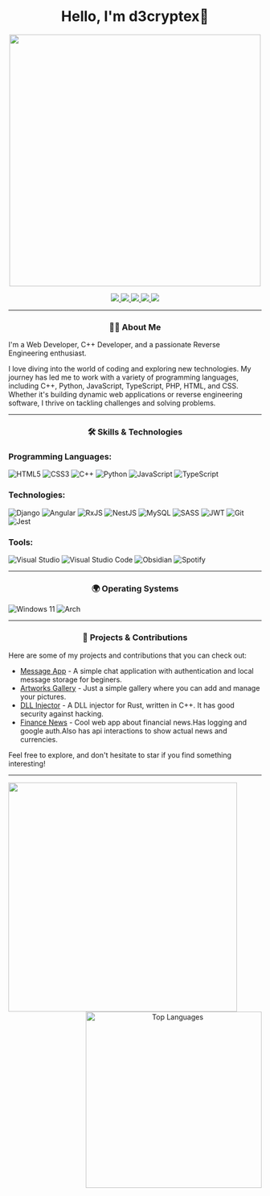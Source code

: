 <h1 align="center">Hello, I'm d3cryptex👋</h1>

<p align="center"> 
  <img src="https://media.giphy.com/media/v1.Y2lkPTc5MGI3NjExZ3AxdGZrZ2ZreDdoaDA4cHE3NHBxZGwwZmhrdmltMjJ6dzV4c2gyNSZlcD12MV9naWZzX3NlYXJjaCZjdD1n/NKEt9elQ5cR68/giphy.gif" width="500"/>
</p>

<p align="center">
  <a href="https://discord.com/users/6275" target="_blank">
    <img src="https://img.shields.io/badge/Discord-%235865F2.svg?style=for-the-badge&logo=discord&logoColor=white"/>
  </a>
  <a href="mailto:danilobocuk@gmail.com" target="_blank">
    <img src="https://img.shields.io/badge/Gmail-D14836?style=for-the-badge&logo=gmail&logoColor=white"/>
  </a>
  <a href="https://www.linkedin.com/in/danilo-boichuk" target="_blank">
    <img src="https://img.shields.io/badge/linkedin-%230077B5.svg?style=for-the-badge&logo=linkedin&logoColor=white"/>
  </a>
  <a href="https://t.me/d3cryptex" target="_blank">
    <img src="https://img.shields.io/badge/Telegram-2CA5E0?style=for-the-badge&logo=telegram&logoColor=white"/>
  </a>
  <a href="https://www.youtube.com/@d3cryptex" target="_blank">
    <img src="https://img.shields.io/badge/YouTube-%23FF0000.svg?style=for-the-badge&logo=YouTube&logoColor=white"/>
  </a>
</p>

---

<h3 align="center"> 
  🧑‍💻 About Me
</h3>

I'm a Web Developer, C++ Developer, and a passionate Reverse Engineering enthusiast.

I love diving into the world of coding and exploring new technologies. My journey has led me to work with a variety of programming languages, including C++, Python, JavaScript, TypeScript, PHP, HTML, and CSS. Whether it's building dynamic web applications or reverse engineering software, I thrive on tackling challenges and solving problems.

---

<h3 align="center"> 
  🛠️ Skills & Technologies
</h3>

### Programming Languages:
![HTML5](https://img.shields.io/badge/html5-%23E34F26.svg?style=for-the-badge&logo=html5&logoColor=white)
![CSS3](https://img.shields.io/badge/css3-%231572B6.svg?style=for-the-badge&logo=css3&logoColor=white)
![C++](https://img.shields.io/badge/c++-%2300599C.svg?style=for-the-badge&logo=c%2B%2B&logoColor=white)
![Python](https://img.shields.io/badge/python-3670A0?style=for-the-badge&logo=python&logoColor=ffdd54)
![JavaScript](https://img.shields.io/badge/javascript-%23323330.svg?style=for-the-badge&logo=javascript&logoColor=%23F7DF1E)
![TypeScript](https://img.shields.io/badge/typescript-%23007ACC.svg?style=for-the-badge&logo=typescript&logoColor=white)

### Technologies:
![Django](https://img.shields.io/badge/django-%23092E20.svg?style=for-the-badge&logo=django&logoColor=white)
![Angular](https://img.shields.io/badge/angular-%23DD0031.svg?style=for-the-badge&logo=angular&logoColor=white)
![RxJS](https://img.shields.io/badge/rxjs-%23B7178C.svg?style=for-the-badge&logo=reactivex&logoColor=white)
![NestJS](https://img.shields.io/badge/nestjs-%23E0234E.svg?style=for-the-badge&logo=nestjs&logoColor=white)
![MySQL](https://img.shields.io/badge/mysql-4479A1.svg?style=for-the-badge&logo=mysql&logoColor=white)
![SASS](https://img.shields.io/badge/SASS-hotpink.svg?style=for-the-badge&logo=SASS&logoColor=white)
![JWT](https://img.shields.io/badge/JWT-black?style=for-the-badge&logo=JSON%20web%20tokens)
![Git](https://img.shields.io/badge/git-%23F05033.svg?style=for-the-badge&logo=git&logoColor=white)
![Jest](https://img.shields.io/badge/-jest-%23C21325?style=for-the-badge&logo=jest&logoColor=white)

### Tools:
![Visual Studio](https://img.shields.io/badge/Visual%20Studio-5C2D91.svg?style=for-the-badge&logo=visual-studio&logoColor=white)
![Visual Studio Code](https://img.shields.io/badge/Visual%20Studio%20Code-0078d7.svg?style=for-the-badge&logo=visual-studio-code&logoColor=white)
![Obsidian](https://img.shields.io/badge/Obsidian-%23483699.svg?style=for-the-badge&logo=obsidian&logoColor=white)
![Spotify](https://img.shields.io/badge/Spotify-1ED760?style=for-the-badge&logo=spotify&logoColor=white)

---

<!-- <h3 align="center"> 
  🎮 Reverse Engineering Enthusiast
</h3>

I’m fascinated by the world of **Reverse Engineering** and enjoy breaking down software with tools like:

![IDA Custom](https://img.shields.io/badge/IDA-%23FFFFFF?style=for-the-badge&logo=ida)
![Cheat Engine](https://img.shields.io/badge/Cheat%20Engine-%2300BFFF?style=for-the-badge&logo=https://img.icons8.com/ios/50/cheat-engine.png&logoColor=white)
![OllyDbg](https://img.shields.io/badge/OllyDbg-%23FF6347?style=for-the-badge&logo=ollydbg&logoColor=white)
  
I’m always looking for new challenges in this space!

--- -->
<h3 align="center"> 
  🌍 Operating Systems
</h3>

![Windows 11](https://img.shields.io/badge/Windows%2011-%230079d5.svg?style=for-the-badge&logo=Windows%2011&logoColor=white)
![Arch](https://img.shields.io/badge/Arch%20Linux-1793D1?logo=arch-linux&logoColor=fff&style=for-the-badge)

---

<h3 align="center"> 
  🚀 Projects & Contributions
</h3>

Here are some of my projects and contributions that you can check out:

- [Message App](https://github.com/d3cryptex/Simple-MessagingApp) - A simple chat application with authentication and local message storage for beginers.
- [Artworks Gallery](https://github.com/d3cryptex/artworks-gallery) - Just a simple gallery where you can add and manage your pictures.
- [DLL Injector](https://github.com/d3cryptex/Delusive-Loader) - A DLL injector for Rust, written in C++. It has good security against hacking.
- [Finance News](https://github.com/d3cryptex/Financial-News-App) - Cool web app about financial news.Has logging and google auth.Also has api interactions to show actual news and currencies.
  
Feel free to explore, and don't hesitate to star if you find something interesting!

---

<!-- [![GitHub Stats](https://github-readme-stats.vercel.app/api?username=d3cryptex&show_icons=true)](https://github.com/d3cryptex) -->
<div align="center">
  <img align="left" src="https://github-readme-stats.vercel.app/api?username=d3cryptex&include_all_commits=true&count_private=true&show_icons=true&theme=github_dark" width="455"/>
  <img align="right" src="https://github-readme-stats.vercel.app/api/top-langs?username=d3cryptex&show_icons=true&locale=en&layout=compact&theme=github_dark" alt="Top Languages" width="350" />
</div>


